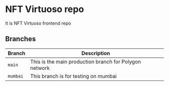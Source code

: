 # NFT Virtuoso repo
It is NFT Virtuoso frontend repo
 

## Branches
| Branch                           | Description   |
| -------------------------------- | ------------- |
| `main`                           | This is the main production branch for Polygon network |
| `mumbai`                         | This branch is for testing on mumbai |

